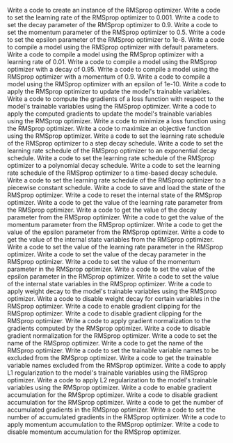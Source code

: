 Write a code to create an instance of the RMSprop optimizer.
Write a code to set the learning rate of the RMSprop optimizer to 0.001.
Write a code to set the decay parameter of the RMSprop optimizer to 0.9.
Write a code to set the momentum parameter of the RMSprop optimizer to 0.5.
Write a code to set the epsilon parameter of the RMSprop optimizer to 1e-8.
Write a code to compile a model using the RMSprop optimizer with default parameters.
Write a code to compile a model using the RMSprop optimizer with a learning rate of 0.01.
Write a code to compile a model using the RMSprop optimizer with a decay of 0.95.
Write a code to compile a model using the RMSprop optimizer with a momentum of 0.9.
Write a code to compile a model using the RMSprop optimizer with an epsilon of 1e-10.
Write a code to apply the RMSprop optimizer to update the model's trainable variables.
Write a code to compute the gradients of a loss function with respect to the model's trainable variables using the RMSprop optimizer.
Write a code to apply the computed gradients to update the model's trainable variables using the RMSprop optimizer.
Write a code to minimize a loss function using the RMSprop optimizer.
Write a code to maximize an objective function using the RMSprop optimizer.
Write a code to set the learning rate schedule of the RMSprop optimizer to a step decay schedule.
Write a code to set the learning rate schedule of the RMSprop optimizer to an exponential decay schedule.
Write a code to set the learning rate schedule of the RMSprop optimizer to a polynomial decay schedule.
Write a code to set the learning rate schedule of the RMSprop optimizer to a time-based decay schedule.
Write a code to set the learning rate schedule of the RMSprop optimizer to a piecewise constant schedule.
Write a code to save and load the state of the RMSprop optimizer.
Write a code to reset the internal state of the RMSprop optimizer.
Write a code to get the value of the learning rate parameter from the RMSprop optimizer.
Write a code to get the value of the decay parameter from the RMSprop optimizer.
Write a code to get the value of the momentum parameter from the RMSprop optimizer.
Write a code to get the value of the epsilon parameter from the RMSprop optimizer.
Write a code to get the value of the internal state variables from the RMSprop optimizer.
Write a code to set the value of the learning rate parameter in the RMSprop optimizer.
Write a code to set the value of the decay parameter in the RMSprop optimizer.
Write a code to set the value of the momentum parameter in the RMSprop optimizer.
Write a code to set the value of the epsilon parameter in the RMSprop optimizer.
Write a code to set the value of the internal state variables in the RMSprop optimizer.
Write a code to apply weight decay to the model's trainable variables using the RMSprop optimizer.
Write a code to disable weight decay for certain variables in the RMSprop optimizer.
Write a code to enable gradient clipping for the RMSprop optimizer.
Write a code to disable gradient clipping for the RMSprop optimizer.
Write a code to apply gradient normalization to the gradients computed by the RMSprop optimizer.
Write a code to disable gradient normalization for the RMSprop optimizer.
Write a code to set the name of the RMSprop optimizer.
Write a code to get the name of the RMSprop optimizer.
Write a code to set the trainable variable names to be excluded from the RMSprop optimizer.
Write a code to get the trainable variable names excluded from the RMSprop optimizer.
Write a code to apply L1 regularization to the model's trainable variables using the RMSprop optimizer.
Write a code to apply L2 regularization to the model's trainable variables using the RMSprop optimizer.
Write a code to enable gradient accumulation for the RMSprop optimizer.
Write a code to disable gradient accumulation for the RMSprop optimizer.
Write a code to get the number of accumulated gradients in the RMSprop optimizer.
Write a code to set the number of accumulated gradients in the RMSprop optimizer.
Write a code to apply momentum accumulation to the RMSprop optimizer.
Write a code to disable momentum accumulation for the RMSprop optimizer.